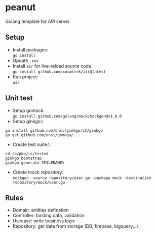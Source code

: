 # peanut
Golang template for API server

## Setup
- Install packages:\
`go install`
- Update `.env`
- Install `air` for live-reload source code.\
`go install github.com/cosmtrek/air@latest`
- Run project:\
`air`

## Unit test
- Setup gomock:\
`go install github.com/golang/mock/mockgen@v1.6.0`
- Setup ginkgo:\
```
go install github.com/onsi/ginkgo/v2/ginkgo
go get github.com/onsi/gomega/...
```
- Create test suite:\
```
cd to/pkg/is/tested
ginkgo bootstrap
ginkgo generate %FILENAME%
```
- Create mock repository:\
`mockgen -source repository/user.go -package mock -destination repository/mock/user.go`

## Rules
- Domain: entities defination
- Controller: binding data, validation
- Usecase: write business logic
- Repository: get data from storage (DB, firebase, bigquery,..)

